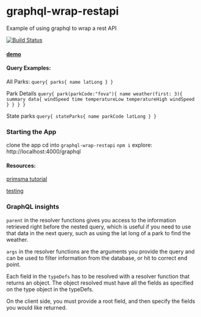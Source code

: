 # graphql-wrap-restapi
Example of using graphql to wrap a rest API 

[![Build Status](https://www.travis-ci.com/hingham/graphql-wrap-restapi.svg?branch=master)](https://www.travis-ci.com/hingham/graphql-wrap-restapi)

#### [demo](https://graphql-wrap-rest.herokuapp.com/)


#### Query Examples:
All Parks: 
`query{
 parks{
	name
  latLong
  }
}`

Park Details
`query{
  park(parkCode:"fova"){
    name
    weather(first: 3){
      summary
      data{
        windSpeed
        time
        temperatureLow
        temperatureHigh
        windSpeed
      }
    }
  }
}`

State parks
`query{
  stateParks{
    name
    parkCode
    latLong
  }
}`


### Starting the App
clone the app
cd into `graphql-wrap-restapi`
`npm i`
explore: http://localhost:4000/graphql

#### Resources:
[primsma tutorial](https://www.prisma.io/blog/how-to-wrap-a-rest-api-with-graphql-8bf3fb17547d)


[testing](https://maxrohde.com/2018/12/29/testing-apollo-client-server-applications/
)

### GraphQL insights
`parent` in the resolver functions gives you access to the information retrieved right before the nested query, which is useful if you need to use that data in the next query, such as using the lat long of a park to find the weather. 

`args` in the resolver functions are the arguments you provide the query and can be used to filter information from the database, or hit to correct end point.

Each field in the `typeDefs` has to be resolved with a resolver function that returns an object. The object resolved must have all the fields as specified on the type object in the typeDefs.

On the client side, you must provide a root field, and then specify the fields you would like returned. 
